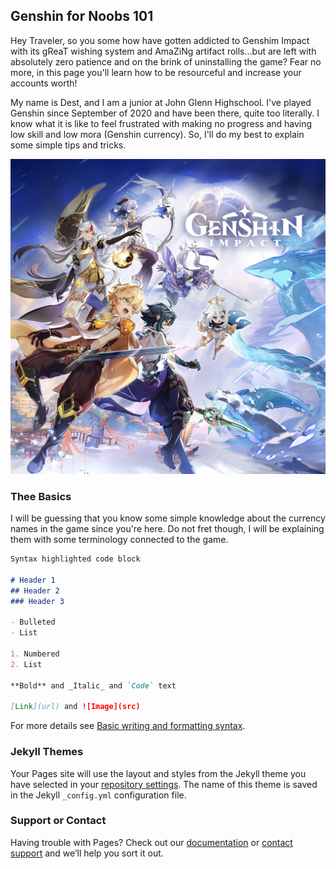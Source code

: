 ## Genshin for Noobs 101

Hey Traveler, so you some how have gotten addicted to Genshim Impact with its gReaT wishing system and AmaZiNg artifact rolls...but are left with absolutely zero patience and on the brink of uninstalling the game? Fear no more, in this page you'll learn how to be resourceful and increase your accounts worth!

My name is Dest, and I am a junior at John Glenn Highschool. I've played Genshin since September of 2020 and have been there, quite too literally. I know what it is like to feel frustrated with making no progress and having low skill and low mora (Genshin currency). So, I'll do my best to explain some simple tips and tricks. 

![alskfjsl](https://github.com/destz/destz.github.io/blob/main/genshin%20impact%20image%20one%20.jpeg)

### Thee Basics

I will be guessing that you know some simple knowledge about the currency names in the game since you're here. Do not fret though, I will be explaining them with some terminology connected to the game.

```markdown
Syntax highlighted code block

# Header 1
## Header 2
### Header 3

- Bulleted
- List

1. Numbered
2. List

**Bold** and _Italic_ and `Code` text

[Link](url) and ![Image](src)
```

For more details see [Basic writing and formatting syntax](https://docs.github.com/en/github/writing-on-github/getting-started-with-writing-and-formatting-on-github/basic-writing-and-formatting-syntax).

### Jekyll Themes

Your Pages site will use the layout and styles from the Jekyll theme you have selected in your [repository settings](https://github.com/destz/destz.github.io/settings/pages). The name of this theme is saved in the Jekyll `_config.yml` configuration file.

### Support or Contact

Having trouble with Pages? Check out our [documentation](https://docs.github.com/categories/github-pages-basics/) or [contact support](https://support.github.com/contact) and we’ll help you sort it out.
